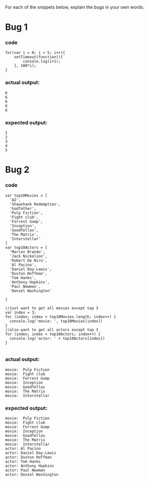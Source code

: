 For each of the snippets below, explain the bugs in your own words.

# Bug 1

### code
```
for(var i = 0; i < 5; i++){
	setTimeout(function(){
		console.log(i+1);
	}, 100*i);
}
```

### actual output:
```
6
6
6
6
6
```
### expected output:
```
1
2
3
4
5
```

# Bug 2

### code
```
var top10Movies = [
  'AI',
  'Shawshank Redemption',
  'Godfather',
  'Pulp Fiction',
  'Fight club',
  'Forrest Gump',
  'Inception',
  'Goodfellas',
  'The Matrix',
  'Interstellar'
]
var top10Actors = [
  'Marlon Brando',
  'Jack Nickolson',
  'Robert De Niro',
  'Al Pacino',
  'Daniel Day-Lewis',
  'Duston Hoffman',
  'Tom Hanks',
  'Anthony Hopkins',
  'Paul Newman',
  'Denzel Washington'

]

//just want to get all movies except top 3
var index = 3;
for (index; index < top10Movies.length; index++) {
  console.log('movie: ', top10Movies[index])
}
//also want to get all actors except top 3
for (index; index < top10Actors; index++) {
  console.log('actor: ' + top10Actors[index])
}


```

### actual output:
```
movie:  Pulp Fiction
movie:  Fight club
movie:  Forrest Gump
movie:  Inception
movie:  Goodfellas
movie:  The Matrix
movie:  Interstellar

```
### expected output:
```
movie:  Pulp Fiction
movie:  Fight club
movie:  Forrest Gump
movie:  Inception
movie:  Goodfellas
movie:  The Matrix
movie:  Interstellar
actor: Al Pacino
actor: Daniel Day-Lewis
actor: Duston Hoffman
actor: Tom Hanks
actor: Anthony Hopkins
actor: Paul Newman
actor: Denzel Washington
```
